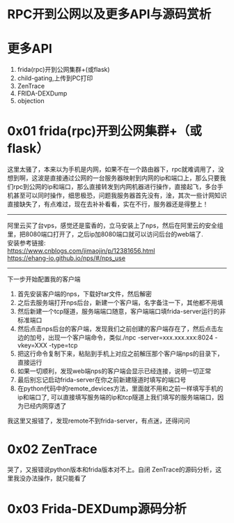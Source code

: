# RPC开到公网以及更多API与源码赏析
# 更多API
1. frida(rpc)开到公网集群+(或flask)
2. child-gating,上传到PC打印
3. ZenTrace
4. FRIDA-DEXDump
5. objection

# 0x01 frida(rpc)开到公网集群+（或flask）
这里太骚了，本来以为手机是内网，如果不在一个路由器下，rpc就难调用了，没想到啊，这波是直接通过公网的一台服务器映射到内网的ip和端口上，那么只要我们rpc到公网的ip和端口，那么直接转发到内网机器进行操作，直接起飞，多台手机甚至可以同时操作，细思极恐，问题我服务器首先没有，淦，其次一些计网知识直接缺失了，有点难过，现在去补补看看，实在不行，服务器还是得整上！  
___  
阿里云买了台vps，感觉还是蛮香的，立马安装上了nps，然后在阿里云的安全组里，把8080端口打开了，之后ip加8080端口就可以访问后台的web端了.  
安装参考链接:  
https://www.cnblogs.com/jimaojin/p/12381656.html  
https://ehang-io.github.io/nps/#/nps_use  
___
下一步开始配置我的客户端
1. 首先安装客户端的nps，下载好tar文件，然后解密
2. 之后去服务端打开nps后台，新建一个客户端，名字备注一下，其他都不用填
3. 然后新建一个tcp隧道，服务端端口随意，客户端端口填frida-server运行的非标准端口
4. 然后点击nps后台的客户端，发现我们之前创建的客户端存在了，然后点击左边的加号，出现一个客户端命令，类似./npc -server=xxx.xxx.xxx:8024 -vkey=XXX -type=tcp
5. 把这行命令复制下来，粘贴到手机上对应之前解压那个客户端nps的目录下，直接运行
6. 如果一切顺利，发现web端nps的客户端会显示已经连接，说明一切正常
7. 最后别忘记启动frida-server在你之前新建隧道时填写的端口号
8. 在python代码中的remote_devices方法，里面就不用和之前一样填写手机的ip和端口了,
可以直接填写服务端的ip和tcp隧道上我们填写的服务端端口，因为已经内网穿透了

我这里又报错了，发现remote不到frida-server，有点迷，还得问问
# 0x02 ZenTrace
哭了，又报错说python版本和frida版本对不上。自闭
ZenTrace的源码分析，这里我没办法操作，就只能看了
# 0x03 Frida-DEXDump源码分析